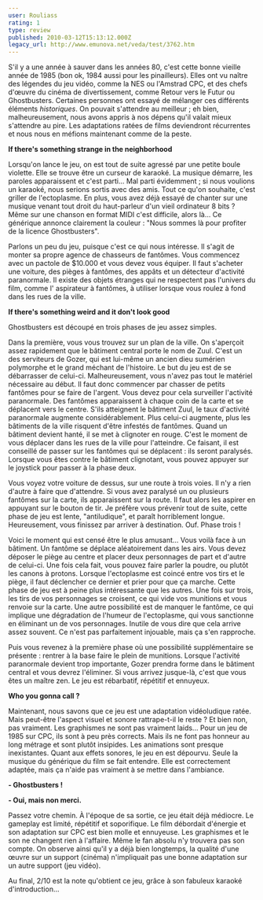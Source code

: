 ```yaml
---
user: Rouliass
rating: 1
type: review
published: 2010-03-12T15:13:12.000Z
legacy_url: http://www.emunova.net/veda/test/3762.htm
---
```

S'il y a une année à sauver dans les années 80, c'est cette bonne vieille année de 1985 (bon ok, 1984 aussi pour les pinailleurs). Elles ont vu naître des légendes du jeu vidéo, comme la NES ou l'Amstrad CPC, et des chefs d'œuvre du cinéma de divertissement, comme Retour vers le Futur ou Ghostbusters. Certaines personnes ont essayé de mélanger ces différents éléments _historiques_. On pouvait s'attendre au meilleur ; eh bien, malheureusement, nous avons appris à nos dépens qu'il valait mieux s'attendre au pire. Les adaptations ratées de films deviendront récurrentes et nous nous en méfions maintenant comme de la peste.  

  

**If there's something strange in the neighborhood**  

  

Lorsqu'on lance le jeu, on est tout de suite agressé par une petite boule violette. Elle se trouve être un curseur de karaoké. La musique démarre, les paroles apparaissent et c'est parti... Mal parti évidemment ; si nous voulions un karaoké, nous serions sortis avec des amis. Tout ce qu'on souhaite, c'est griller de l'ectoplasme. En plus, vous avez déjà essayé de chanter sur une musique venant tout droit du haut-parleur d'un vieil ordinateur 8 bits ? Même sur une chanson en format MIDI c'est difficile, alors là... Ce générique annonce clairement la couleur : "Nous sommes là pour profiter de la licence Ghostbusters".  

Parlons un peu du jeu, puisque c'est ce qui nous intéresse. Il s'agit de monter sa propre agence de chasseurs de fantômes. Vous commencez avec un pactole de $10.000 et vous devez vous équiper. Il faut s'acheter une voiture, des pièges à fantômes, des appâts et un détecteur d'activité paranormale. Il existe des objets étranges qui ne respectent pas l'univers du film, comme l' aspirateur à fantômes, à utiliser lorsque vous roulez à fond dans les rues de la ville.  

  

**If there's something weird and it don't look good**  

  

Ghostbusters est découpé en trois phases de jeu assez simples.  

Dans la première, vous vous trouvez sur un plan de la ville. On s'aperçoit assez rapidement que le bâtiment central porte le nom de Zuul. C'est un des serviteurs de Gozer, qui est lui-même un ancien dieu sumérien polymorphe et le grand méchant de l'histoire. Le but du jeu est de se débarrasser de celui-ci. Malheureusement, vous n'avez pas tout le matériel nécessaire au début. Il faut donc commencer par chasser de petits fantômes pour se faire de l'argent. Vous devez pour cela surveiller l'activité paranormale. Des fantômes apparaissent à chaque coin de la carte et se déplacent vers le centre. S'ils atteignent le bâtiment Zuul, le taux d'activité paranormale augmente considérablement. Plus celui-ci augmente, plus les bâtiments de la ville risquent d'être infestés de fantômes. Quand un bâtiment devient hanté, il se met à clignoter en rouge. C'est le moment de vous déplacer dans les rues de la ville pour l'atteindre. Ce faisant, il est conseillé de passer sur les fantômes qui se déplacent : ils seront paralysés. Lorsque vous êtes contre le bâtiment clignotant, vous pouvez appuyer sur le joystick pour passer à la phase deux.  

Vous voyez votre voiture de dessus, sur une route à trois voies. Il n'y a rien d'autre à faire que d'attendre. Si vous avez paralysé un ou plusieurs fantômes sur la carte, ils apparaissent sur la route. Il faut alors les aspirer en appuyant sur le bouton de tir. Je préfère vous prévenir tout de suite, cette phase de jeu est lente, "antiludique", et paraît horriblement longue. Heureusement, vous finissez par arriver à destination. Ouf. Phase trois !  

Voici le moment qui est censé être le plus amusant... Vous voilà face à un bâtiment. Un fantôme se déplace aléatoirement dans les airs. Vous devez déposer le piège au centre et placer deux personnages de part et d'autre de celui-ci. Une fois cela fait, vous pouvez faire parler la poudre, ou plutôt les canons à protons. Lorsque l'ectoplasme est coincé entre vos tirs et le piège, il faut déclencher ce dernier et prier pour que ça marche. Cette phase de jeu est à peine plus intéressante que les autres. Une fois sur trois, les tirs de vos personnages se croisent, ce qui vide vos munitions et vous renvoie sur la carte. Une autre possibilité est de manquer le fantôme, ce qui implique une dégradation de l'humeur de l'ectoplasme, qui vous sanctionne en éliminant un de vos personnages. Inutile de vous dire que cela arrive assez souvent. Ce n'est pas parfaitement injouable, mais ça s'en rapproche.  

Puis vous revenez à la première phase où une possibilité supplémentaire se présente : rentrer à la base faire le plein de munitions. Lorsque l'activité paranormale devient trop importante, Gozer prendra forme dans le bâtiment central et vous devrez l'éliminer. Si vous arrivez jusque-là, c'est que vous êtes un maître zen. Le jeu est rébarbatif, répétitif et ennuyeux.  

  

**Who you gonna call ?**  

  

Maintenant, nous savons que ce jeu est une adaptation vidéoludique ratée. Mais peut-être l'aspect visuel et sonore rattrape-t-il le reste ? Et bien non, pas vraiment. Les graphismes ne sont pas vraiment laids... Pour un jeu de 1985 sur CPC, ils sont à peu près corrects. Mais ils ne font pas honneur au long métrage et sont plutôt insipides. Les animations sont presque inexistantes. Quant aux effets sonores, le jeu en est dépourvu. Seule la musique du générique du film se fait entendre. Elle est correctement adaptée, mais ça n'aide pas vraiment à se mettre dans l'ambiance.  

  

**- Ghostbusters !**  

**- Oui, mais non merci.**  

  

Passez votre chemin. À l'époque de sa sortie, ce jeu était déjà médiocre. Le gameplay est limité, répétitif et soporifique. Le film débordait d'énergie et son adaptation sur CPC est bien molle et ennuyeuse. Les graphismes et le son ne changent rien à l'affaire. Même le fan absolu n'y trouvera pas son compte. On observe ainsi qu'il y a déjà bien longtemps, la qualité d'une œuvre sur un support (cinéma) n'impliquait pas une bonne adaptation sur un autre support (jeu vidéo).  

Au final, 2/10 est la note qu'obtient ce jeu, grâce à son fabuleux karaoké d'introduction...